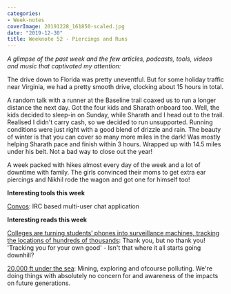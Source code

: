 ```yaml
---
categories:
- Week-notes
coverImage: 20191228_161850-scaled.jpg
date: "2019-12-30"
title: Weeknote 52 - Piercings and Runs
---
```


_A glimpse of the past week and the few articles, podcasts, tools, videos and music that captivated my attention:_

The drive down to Florida was pretty uneventful. But for some holiday traffic near Virginia, we had a pretty smooth drive, clocking about 15 hours in total.

A random talk with a runner at the Baseline trail coaxed us to run a longer distance the next day. Got the four kids and Sharath onboard too. Well, the kids decided to sleep-in on Sunday, while Sharath and I head out to the trail. Realised I didn't carry cash, so we decided to run unsupported. Running conditions were just right with a good blend of drizzle and rain. The beauty of winter is that you can cover so many more miles in the dark! Was mostly helping Sharath pace and finish within 3 hours. Wrapped up with 14.5 miles under his belt. Not a bad way to close out the year!

A week packed with hikes almost every day of the week and a lot of downtime with family. The girls convinced their moms to get extra ear piercings and Nikhil rode the wagon and got one for himself too!

**Interesting tools this week**

[Convos](https://convos.by/): IRC based multi-user chat application

**Interesting reads this week**

[Colleges are turning students’ phones into surveillance machines, tracking the locations of hundreds of thousands](https://outline.com/2GhBPn): Thank you, but no thank you! 'Tracking you for your own good' - Isn't that where it all starts going downhill?

[20,000 ft under the sea](https://outline.com/gawvRZ): Mining, exploring and ofcourse polluting. We're doing things with absolutely no concern for and awareness of the impacts on future generations.
